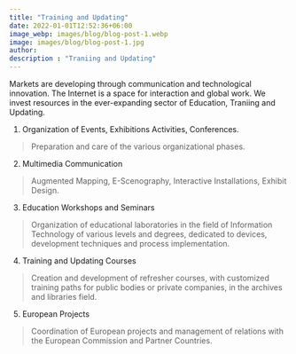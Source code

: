 ```yaml
---
title: "Training and Updating"
date: 2022-01-01T12:52:36+06:00
image_webp: images/blog/blog-post-1.webp
image: images/blog/blog-post-1.jpg
author:
description : "Traniing and Updating"
---
```


Markets are developing through communication and technological innovation. The Internet is a space for interaction and global work. We invest resources in the ever-expanding sector of Education, Traniing and Updating.

1. Organization of Events, Exhibitions Activities, Conferences.

> Preparation and care of the various organizational phases.

2. Multimedia Communication
 
> Augmented Mapping, E-Scenography, Interactive Installations, Exhibit Design.

3. Education Workshops and Seminars

> Organization of educational laboratories in the field of Information Technology of various levels and degrees, dedicated to devices, development techniques and process implementation.

4. Training and Updating Courses

> Creation and development of refresher courses, with customized training paths for public bodies or private companies, in the archives and libraries field.

5. European Projects

> Coordination of European projects and management of relations with the European Commission and Partner Countries.
> 

